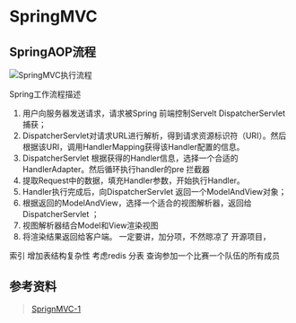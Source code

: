 # SpringMVC

## SpringAOP流程

![SpringMVC执行流程](../../img/Spring/SpringMVC执行流程.png)

Spring工作流程描述
1. 用户向服务器发送请求，请求被Spring 前端控制Servelt DispatcherServlet捕获；
2. DispatcherServlet对请求URL进行解析，得到请求资源标识符（URI）。然后根据该URI，调用HandlerMapping获得该Handler配置的信息。
3. DispatcherServlet 根据获得的Handler信息，选择一个合适的HandlerAdapter。然后循环执行handler的pre 拦截器
4.  提取Request中的数据，填充Handler参数，开始执行Handler。
5.  Handler执行完成后，向DispatcherServlet 返回一个ModelAndView对象；
6.  根据返回的ModelAndView，选择一个适合的视图解析器，返回给DispatcherServlet ；
7. 视图解析器结合Model和View渲染视图
8. 将渲染结果返回给客户端。
一定要讲，加分项，不然晾凉了
开源项目，

索引
增加表结构复杂性
考虑redis
分表
查询参加一个比赛一个队伍的所有成员

## 参考资料
>[SprignMVC-1](https://juejin.im/post/5c3cadf56fb9a049ac796839)